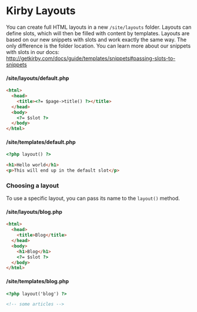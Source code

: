 # Kirby Layouts

You can create full HTML layouts in a new `/site/layouts` folder. Layouts can define slots, which will then be filled with content by templates. Layouts are based on our new snippets with slots and work exactly the same way. The only difference is the folder location. You can learn more about our snippets with slots in our docs: http://getkirby.com/docs/guide/templates/snippets#passing-slots-to-snippets

#### /site/layouts/default.php

```html
<html>
  <head>
    <title><?= $page->title() ?></title>
  </head>
  <body>
    <?= $slot ?>
  </body>
</html>
```

#### /site/templates/default.php

```html
<?php layout() ?>

<h1>Hello world</h1>
<p>This will end up in the default slot</p>
```

### Choosing a layout

To use a specific layout, you can pass its name to the `layout()` method.

#### /site/layouts/blog.php

```html
<html>
  <head>
    <title>Blog</title>
  </head>
  <body>
    <h1>Blog</h1>
    <?= $slot ?>
  </body>
</html>
```

#### /site/templates/blog.php

```html
<?php layout('blog') ?>

<!-- some articles -->
```

